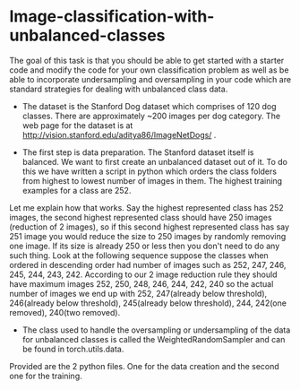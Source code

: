 # Image-classification-with-unbalanced-classes

The goal of this task is that you should be able to get started with a starter code and modify the code for your own classification problem as well as be able to incorporate undersampling and oversampling in your code which are standard strategies for dealing with unbalanced class data.

- The dataset is the Stanford Dog dataset which comprises of 120 dog classes. There are approximately ~200 images per dog category. The web page for the dataset is at http://vision.stanford.edu/aditya86/ImageNetDogs/ . 

-  The first step is data preparation. The Stanford dataset itself is balanced. We want to first create an unbalanced dataset out of it. To do this we have written a script in python which orders the class folders from highest to lowest number of images in them. The highest training examples for a class are 252. 

Let me explain how that works. Say the highest represented class has 252 images,  the second highest represented class should have 250 images (reduction of 2 images), so if this second highest represented class has say 251 image you would reduce the size to 250 images by randomly removing one image. If its size is already 250 or less then you don't need to do any such thing. Look at the following sequence suppose the classes when ordered in descending order had number of images such as 252, 247, 246, 245, 244, 243, 242. According to our 2 image reduction rule they should have maximum images 252, 250, 248, 246, 244, 242, 240 so the actual number of images we end up with 252, 247(already below threshold), 246(already below threshold), 245(already below threshold), 244, 242(one removed), 240(two removed).

- The class used to handle the oversampling or undersampling of the data for unbalanced classes is called the WeightedRandomSampler and can be found in torch.utils.data. 

Provided are the 2 python files. One for the data creation and the second one for the training.
